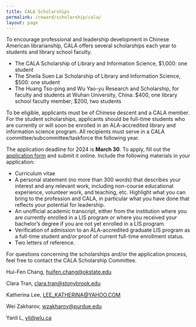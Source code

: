 ```yaml
---
title: CALA Scholarships
permalink: /reward/scholarship/cala/
layout: page
---
```

To encourage professional and leadership development in Chinese American librarianship, CALA offers several scholarships each year to students and library school faculty.

+ The CALA Scholarship of Library and Information Science, $1,000: one student
+ The Sheila Suen Lai Scholarship of Library and Information Science, $500: one student
+ The Huang Tso-ping and Wu Yao-yu Research and Scholarship, for faculty and students at Wuhan University, China: $400, one library school faculty member; $200, two students

To be eligible, applicants must be of Chinese descent and a CALA member. For the student scholarships, applicants should be full-time students who are currently or will soon be enrolled in an ALA-accredited library and information science program. All recipients must serve in a CALA committee/subcommittee/taskforce the following year. 

The application deadline for 2024 is **March 30**. To apply, fill out the [application form](https://docs.google.com/forms/d/1T-BCox2RBNSIboZwbvWHXxDXs00qQPXnd-RRchoiioc/edit) and submit it online. Include the following materials in your application:

+ Curriculum vitae
+ A personal statement (no more than 300 words) that describes your interest and any relevant work, including non-course educational experience, volunteer work, and teaching, etc. Highlight what you can bring to the profession and CALA, in particular what you have done that reflects your potential for leadership. 
+ An unofficial academic transcript, either from the institution where you are currently enrolled in a LIS program or where you received your bachelor’s degree if you are not yet enrolled in a LIS program.
+ Verification of admission to an ALA-accredited graduate LIS program as a full-time student and/or proof of current full-time enrollment status.
+ Two letters of reference. 

For questions concerning the scholarships and/or the application process, feel free to contact the CALA Scholarship Committee.

Hui-Fen Chang, [huifen.chang@okstate.edu](mailto:huifen.chang@okstate.edu)

Clara Tran, [clara.tran@stonybrook.edu](mailto:clara.tran@stonybrook.edu) 

Katherina Lee, [LEE_KATHERINA@YAHOO.COM](mailto:LEE_KATHERINA@YAHOO.COM)

Wei Zakharov, [wzakharov@purdue.edu](mailto:wzakharov@purdue.edu)

Yanli L, [yli@wlu.ca](mailto:yli@wlu.ca)
